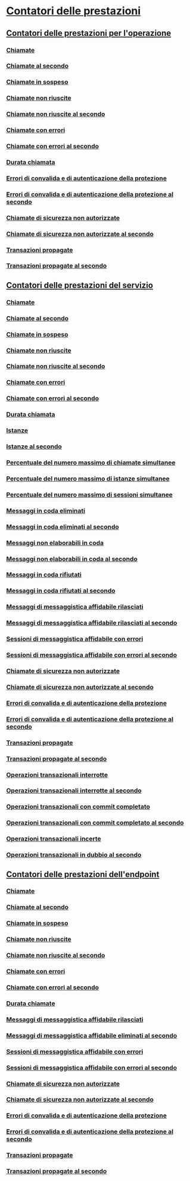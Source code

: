 # [Contatori delle prestazioni](index.md)
## [Contatori delle prestazioni per l'operazione](operation-performance-counters.md)
### [Chiamate](calls.md)
### [Chiamate al secondo](calls-per-second.md)
### [Chiamate in sospeso](calls-outstanding.md)
### [Chiamate non riuscite](calls-failed.md)
### [Chiamate non riuscite al secondo](calls-failed-per-second.md)
### [Chiamate con errori](calls-faulted.md)
### [Chiamate con errori al secondo](calls-faulted-per-second.md)
### [Durata chiamata](call-duration.md)
### [Errori di convalida e di autenticazione della protezione](security-validation-and-authentication-failures.md)
### [Errori di convalida e di autenticazione della protezione al secondo](security-validation-and-authentication-failures-per-second.md)
### [Chiamate di sicurezza non autorizzate](security-calls-not-authorized.md)
### [Chiamate di sicurezza non autorizzate al secondo](security-calls-not-authorized-per-second.md)
### [Transazioni propagate](transactions-flowed.md)
### [Transazioni propagate al secondo](transactions-flowed-per-second.md)
## [Contatori delle prestazioni del servizio](service-performance-counters.md)
### [Chiamate](service-calls.md)
### [Chiamate al secondo](service-calls-per-second.md)
### [Chiamate in sospeso](service-calls-outstanding.md)
### [Chiamate non riuscite](service-calls-failed.md)
### [Chiamate non riuscite al secondo](service-calls-failed-per-second.md)
### [Chiamate con errori](service-calls-faulted.md)
### [Chiamate con errori al secondo](service-calls-faulted-per-second.md)
### [Durata chiamata](service-call-duration.md)
### [Istanze](instances.md)
### [Istanze al secondo](instances-per-second.md)
### [Percentuale del numero massimo di chiamate simultanee](percent-of-max-concurrent-calls.md)
### [Percentuale del numero massimo di istanze simultanee](percent-of-max-concurrent-instances.md)
### [Percentuale del numero massimo di sessioni simultanee](percent-of-max-concurrent-sessions.md)
### [Messaggi in coda eliminati](queue-dropped-messages.md)
### [Messaggi in coda eliminati al secondo](queue-dropped-messages-per-second.md)
### [Messaggi non elaborabili in coda](queued-poison-messages.md)
### [Messaggi non elaborabili in coda al secondo](queued-poison-messages-per-second.md)
### [Messaggi in coda rifiutati](queued-rejected-messages.md)
### [Messaggi in coda rifiutati al secondo](queued-rejected-messages-per-second.md)
### [Messaggi di messaggistica affidabile rilasciati](reliable-messaging-messages-dropped.md)
### [Messaggi di messaggistica affidabile rilasciati al secondo](reliable-messaging-messages-dropped-per-second.md)
### [Sessioni di messaggistica affidabile con errori](reliable-messaging-sessions-faulted.md)
### [Sessioni di messaggistica affidabile con errori al secondo](reliable-messaging-sessions-faulted-per-second.md)
### [Chiamate di sicurezza non autorizzate](service-security-calls-not-authorized.md)
### [Chiamate di sicurezza non autorizzate al secondo](service-security-calls-not-authorized-per-second.md)
### [Errori di convalida e di autenticazione della protezione](service-security-validation-and-authentication-failures.md)
### [Errori di convalida e di autenticazione della protezione al secondo](service-security-validation-and-authentication-failures-per-second.md)
### [Transazioni propagate](service-transactions-flowed.md)
### [Transazioni propagate al secondo](service-transactions-flowed-per-second.md)
### [Operazioni transazionali interrotte](transacted-operations-aborted.md)
### [Operazioni transazionali interrotte al secondo](transacted-operations-aborted-per-second.md)
### [Operazioni transazionali con commit completato](transacted-operations-committed.md)
### [Operazioni transazionali con commit completato al secondo](transacted-operations-committed-per-second.md)
### [Operazioni transazionali incerte](transacted-operations-in-doubt.md)
### [Operazioni transazionali in dubbio al secondo](transacted-operations-in-doubt-per-second.md)
## [Contatori delle prestazioni dell'endpoint](endpoint-performance-counters.md)
### [Chiamate](endpoint-calls.md)
### [Chiamate al secondo](endpoint-calls-per-second.md)
### [Chiamate in sospeso](endpoint-calls-outstanding.md)
### [Chiamate non riuscite](endpoint-calls-failed.md)
### [Chiamate non riuscite al secondo](endpoint-calls-failed-per-second.md)
### [Chiamate con errori](endpoint-calls-faulted.md)
### [Chiamate con errori al secondo](endpoint-calls-faulted-per-second.md)
### [Durata chiamate](endpoint-call-duration.md)
### [Messaggi di messaggistica affidabile rilasciati](endpoint-reliable-messaging-messages-dropped.md)
### [Messaggi di messaggistica affidabile eliminati al secondo](endpoint-reliable-messaging-messages-dropped-per-second.md)
### [Sessioni di messaggistica affidabile con errori](endpoint-reliable-messaging-sessions-faulted.md)
### [Sessioni di messaggistica affidabile con errori al secondo](endpoint-reliable-messaging-sessions-faulted-per-second.md)
### [Chiamate di sicurezza non autorizzate](endpoint-security-calls-not-authorized.md)
### [Chiamate di sicurezza non autorizzate al secondo](endpoint-security-calls-not-authorized-per-second.md)
### [Errori di convalida e di autenticazione della protezione](endpoint-security-validation-and-authentication-failures.md)
### [Errori di convalida e di autenticazione della protezione al secondo](endpoint-security-validation-and-authentication-failures-per-second.md)
### [Transazioni propagate](endpoint-transactions-flowed.md)
### [Transazioni propagate al secondo](endpoint-transactions-flowed-per-second.md)
